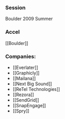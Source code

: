 
### Session
Boulder 2009 Summer

### Accel
[[Boulder]]

### Companies:
- [[Everlater]]
- [[Graphicly]]
- [[Mailana]]
- [[Next Big Sound]]
- [[ReTel Technologies]]
- [[Rezora]]
- [[SendGrid]]
- [[SnapEngage]]
- [[Spry]]


